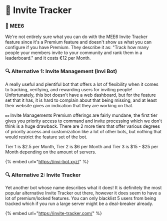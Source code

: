 # 👑 Invite Tracker

### 👑 MEE6

We're not entirely sure what you can do with the MEE6 Invite Tracker feature since it's a Premium feature and doesn't show us what you can configure if you have Premium. They describe it as: "Track how many people your members invite to your community and rank them in a leaderboard." and it costs €12 per Month.

### 🔍 Alternative 1: Invite Management (Invi Bot)

A really useful and plentiful bot that offers a lot of flexibility when it comes to tracking, verifying, and rewarding users for inviting people! Unfortunately, this bot doesn't have a web dashboard, but for the feature set that it has, it is hard to complain about that being missing, and at least their website gives an indication that they are working on that.

💵 Invite Managements Premium offerings are fairly mundane, the first tier gives you priority access to command and invite processing which we don't think is a huge drawback. There are 2 more tiers that offer various degrees of priority access and customization like a lot of other bots, but nothing that would restrict the feature set of the bot.

Tier 1 is $2.5 per Month, Tier 2 is $6 per Month and Tier 3 is $15 - $25 per Month depending on the amount of servers.

{% embed url="https://invi-bot.xyz/" %}

### 🔍 Alternative 2: Invite Tracker

Yet another bot whose name describes what it does! It is definitely the most popular alternative Invite Tracker out there, however it does seem to have a lot of premium/locked features. You can only blacklist 5 users from being tracked which if you run a large server might be a deal-breaker already.&#x20;

{% embed url="https://invite-tracker.com/" %}
